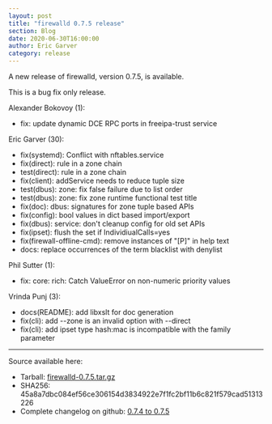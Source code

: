 ```yaml
---
layout: post
title: "firewalld 0.7.5 release"
section: Blog
date: 2020-06-30T16:00:00
author: Eric Garver
category: release
---
```


A new release of firewalld, version 0.7.5, is available.

This is a bug fix only release.

Alexander Bokovoy (1):
- fix: update dynamic DCE RPC ports in freeipa-trust service

Eric Garver (30):
- fix(systemd): Conflict with nftables.service
- fix(direct): rule in a zone chain
- test(direct): rule in a zone chain
- fix(client): addService needs to reduce tuple size
- test(dbus): zone: fix false failure due to list order
- test(dbus): zone: fix zone runtime functional test title
- fix(doc): dbus: signatures for zone tuple based APIs
- fix(config): bool values in dict based import/export
- fix(dbus): service: don't cleanup config for old set APIs
- fix(ipset): flush the set if IndividiualCalls=yes
- fix(firewall-offline-cmd): remove instances of "[P]" in help text
- docs: replace occurrences of the term blacklist with denylist

Phil Sutter (1):
- fix: core: rich: Catch ValueError on non-numeric priority values

Vrinda Punj (3):
- docs(README): add libxslt for doc generation
- fix(cli): add --zone is an invalid option with --direct
- fix(cli): add ipset type hash:mac is incompatible with the family parameter

-----

Source available here:

 * Tarball: [firewalld-0.7.5.tar.gz](https://github.com/firewalld/firewalld/releases/download/v0.7.5/firewalld-0.7.5.tar.gz)
 * SHA256: 45a8a7dbc084ef56ce306154d3834922e7f1fc2bf11b6c821f579cad51313226
 * Complete changelog on github: [0.7.4 to 0.7.5](https://github.com/firewalld/firewalld/compare/v0.7.4...v0.7.5)
